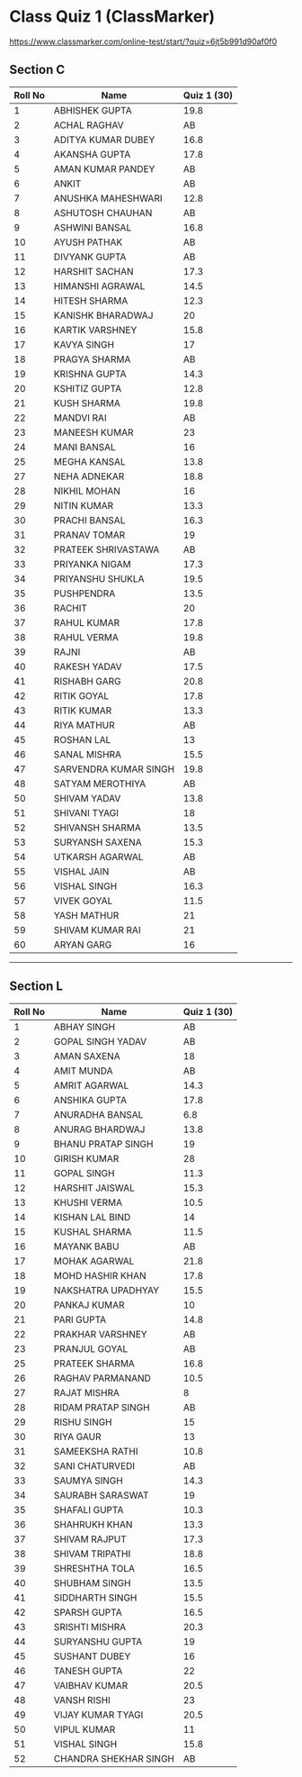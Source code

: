 # Class Quiz 1 (ClassMarker)

https://www.classmarker.com/online-test/start/?quiz=6jt5b991d90af0f0



## Section C

| Roll No | Name                  | Quiz 1 (30) |
| ------- | --------------------- | ----------- |
| 1       | ABHISHEK GUPTA        | 19.8        |
| 2       | ACHAL RAGHAV          | AB          |
| 3       | ADITYA KUMAR DUBEY    | 16.8        |
| 4       | AKANSHA GUPTA         | 17.8        |
| 5       | AMAN KUMAR PANDEY     | AB          |
| 6       | ANKIT                 | AB          |
| 7       | ANUSHKA MAHESHWARI    | 12.8        |
| 8       | ASHUTOSH CHAUHAN      | AB          |
| 9       | ASHWINI BANSAL        | 16.8        |
| 10      | AYUSH PATHAK          | AB          |
| 11      | DIVYANK GUPTA         | AB          |
| 12      | HARSHIT SACHAN        | 17.3        |
| 13      | HIMANSHI AGRAWAL      | 14.5        |
| 14      | HITESH SHARMA         | 12.3        |
| 15      | KANISHK BHARADWAJ     | 20          |
| 16      | KARTIK VARSHNEY       | 15.8        |
| 17      | KAVYA SINGH           | 17          |
| 18      | PRAGYA SHARMA         | AB          |
| 19      | KRISHNA GUPTA         | 14.3        |
| 20      | KSHITIZ GUPTA         | 12.8        |
| 21      | KUSH SHARMA           | 19.8        |
| 22      | MANDVI RAI            | AB          |
| 23      | MANEESH KUMAR         | 23          |
| 24      | MANI BANSAL           | 16          |
| 25      | MEGHA KANSAL          | 13.8        |
| 27      | NEHA ADNEKAR          | 18.8        |
| 28      | NIKHIL MOHAN          | 16          |
| 29      | NITIN KUMAR           | 13.3        |
| 30      | PRACHI BANSAL         | 16.3        |
| 31      | PRANAV TOMAR          | 19          |
| 32      | PRATEEK SHRIVASTAWA   | AB          |
| 33      | PRIYANKA NIGAM        | 17.3        |
| 34      | PRIYANSHU SHUKLA      | 19.5        |
| 35      | PUSHPENDRA            | 13.5        |
| 36      | RACHIT                | 20          |
| 37      | RAHUL KUMAR           | 17.8        |
| 38      | RAHUL VERMA           | 19.8        |
| 39      | RAJNI                 | AB          |
| 40      | RAKESH YADAV          | 17.5        |
| 41      | RISHABH GARG          | 20.8        |
| 42      | RITIK GOYAL           | 17.8        |
| 43      | RITIK KUMAR           | 13.3        |
| 44      | RIYA MATHUR           | AB          |
| 45      | ROSHAN LAL            | 13          |
| 46      | SANAL MISHRA          | 15.5        |
| 47      | SARVENDRA KUMAR SINGH | 19.8        |
| 48      | SATYAM MEROTHIYA      | AB          |
| 50      | SHIVAM YADAV          | 13.8        |
| 51      | SHIVANI TYAGI         | 18          |
| 52      | SHIVANSH SHARMA       | 13.5        |
| 53      | SURYANSH SAXENA       | 15.3        |
| 54      | UTKARSH AGARWAL       | AB          |
| 55      | VISHAL JAIN           | AB          |
| 56      | VISHAL SINGH          | 16.3        |
| 57      | VIVEK GOYAL           | 11.5        |
| 58      | YASH MATHUR           | 21          |
| 59      | SHIVAM KUMAR RAI      | 21          |
| 60      | ARYAN GARG            | 16          |



***



## Section L

| Roll No | Name                  | Quiz 1 (30) |
| ------- | --------------------- | ----------- |
| 1       | ABHAY SINGH           | AB          |
| 2       | GOPAL SINGH YADAV     | AB          |
| 3       | AMAN SAXENA           | 18          |
| 4       | AMIT MUNDA            | AB          |
| 5       | AMRIT AGARWAL         | 14.3        |
| 6       | ANSHIKA GUPTA         | 17.8        |
| 7       | ANURADHA BANSAL       | 6.8         |
| 8       | ANURAG BHARDWAJ       | 13.8        |
| 9       | BHANU PRATAP SINGH    | 19          |
| 10      | GIRISH KUMAR          | 28          |
| 11      | GOPAL SINGH           | 11.3        |
| 12      | HARSHIT JAISWAL       | 15.3        |
| 13      | KHUSHI VERMA          | 10.5        |
| 14      | KISHAN LAL BIND       | 14          |
| 15      | KUSHAL SHARMA         | 11.5        |
| 16      | MAYANK BABU           | AB          |
| 17      | MOHAK AGARWAL         | 21.8        |
| 18      | MOHD HASHIR KHAN      | 17.8        |
| 19      | NAKSHATRA UPADHYAY    | 15.5        |
| 20      | PANKAJ KUMAR          | 10          |
| 21      | PARI GUPTA            | 14.8        |
| 22      | PRAKHAR VARSHNEY      | AB          |
| 23      | PRANJUL GOYAL         | AB          |
| 25      | PRATEEK SHARMA        | 16.8        |
| 26      | RAGHAV PARMANAND      | 10.5        |
| 27      | RAJAT MISHRA          | 8           |
| 28      | RIDAM PRATAP SINGH    | AB          |
| 29      | RISHU SINGH           | 15          |
| 30      | RIYA GAUR             | 13          |
| 31      | SAMEEKSHA RATHI       | 10.8        |
| 32      | SANI CHATURVEDI       | AB          |
| 33      | SAUMYA SINGH          | 14.3        |
| 34      | SAURABH SARASWAT      | 19          |
| 35      | SHAFALI GUPTA         | 10.3        |
| 36      | SHAHRUKH KHAN         | 13.3        |
| 37      | SHIVAM RAJPUT         | 17.3        |
| 38      | SHIVAM TRIPATHI       | 18.8        |
| 39      | SHRESHTHA TOLA        | 16.5        |
| 40      | SHUBHAM SINGH         | 13.5        |
| 41      | SIDDHARTH SINGH       | 15.5        |
| 42      | SPARSH GUPTA          | 16.5        |
| 43      | SRISHTI MISHRA        | 20.3        |
| 44      | SURYANSHU GUPTA       | 19          |
| 45      | SUSHANT DUBEY         | 16          |
| 46      | TANESH GUPTA          | 22          |
| 47      | VAIBHAV KUMAR         | 20.5        |
| 48      | VANSH RISHI           | 23          |
| 49      | VIJAY KUMAR TYAGI     | 20.5        |
| 50      | VIPUL KUMAR           | 11          |
| 51      | VISHAL SINGH          | 15.8        |
| 52      | CHANDRA SHEKHAR SINGH | AB          |